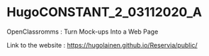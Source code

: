 # HugoCONSTANT_2_03112020_A
OpenClassromms : Turn Mock-ups Into a Web Page

Link to the website :
https://hugolainen.github.io/Reservia/public/
